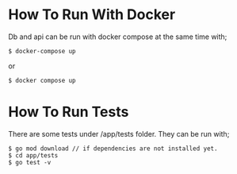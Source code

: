 # How To Run With Docker
Db and api can be run with docker compose at the same time with;
```
$ docker-compose up
```
or 
```
$ docker compose up
```

# How To Run Tests
There are some tests under /app/tests folder. They can be run with;
```
$ go mod download // if dependencies are not installed yet.
$ cd app/tests
$ go test -v
```

